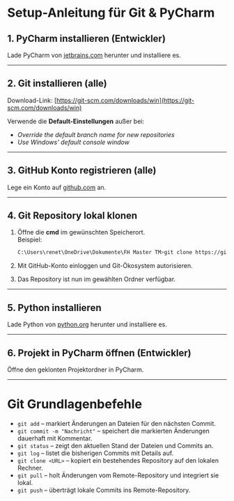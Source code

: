 # Setup-Anleitung für Git & PyCharm

## 1. PyCharm installieren (Entwickler)

Lade PyCharm von [jetbrains.com](https://www.jetbrains.com/pycharm/) herunter und installiere es.

---

## 2. Git installieren (alle)

Download-Link: [https://git-scm.com/downloads/win](https://git-scm.com/downloads/win)

Verwende die **Default-Einstellungen** außer bei:  
- *Override the default branch name for new repositories*  
- *Use Windows' default console window*

---

## 3. GitHub Konto registrieren (alle)

Lege ein Konto auf [github.com](https://github.com) an.

---

## 4. Git Repository lokal klonen

1. Öffne die **cmd** im gewünschten Speicherort.  
   Beispiel:
   ```bash
   C:\Users\renet\OneDrive\Dokumente\FH Master TM>git clone https://github.com/Renetr68/minesweeper.git
   ```

2. Mit GitHub-Konto einloggen und Git-Ökosystem autorisieren.  
3. Das Repository ist nun im gewählten Ordner verfügbar.

---

## 5. Python installieren

Lade Python von [python.org](https://www.python.org/downloads/) herunter und installiere es.

---

## 6. Projekt in PyCharm öffnen (Entwickler)

Öffne den geklonten Projektordner in PyCharm.

---

# Git Grundlagenbefehle

- `git add` – markiert Änderungen an Dateien für den nächsten Commit.  
- `git commit -m "Nachricht"` – speichert die markierten Änderungen dauerhaft mit Kommentar.  
- `git status` – zeigt den aktuellen Stand der Dateien und Commits an.  
- `git log` – listet die bisherigen Commits mit Details auf.  
- `git clone <URL>` – kopiert ein bestehendes Repository auf den lokalen Rechner.  
- `git pull` – holt Änderungen vom Remote-Repository und integriert sie lokal.  
- `git push` – überträgt lokale Commits ins Remote-Repository.  
